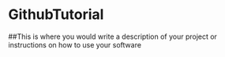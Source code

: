 # GithubTutorial

##This is where you would write a description of your project or instructions on how to use your software
